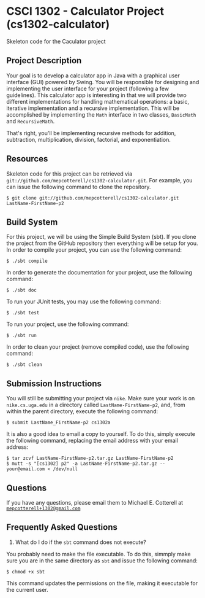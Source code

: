 # CSCI 1302 - Calculator Project (cs1302-calculator)

Skeleton code for the Caculator project

## Project Description

Your goal is to develop a calculator app in Java with a graphical user interface
(GUI) powered by Swing. You will be responsible for designing and implementing
the user interface for your project (following a few guidelines). This 
calculator app is interesting in that we will provide two different 
implementations for handling mathematical operations: a basic, iterative
implementation and a recursive implementation. This will be accomplished by 
implementing the <code>Math</code> interface in two classes, 
<code>BasicMath</code> and <code>RecursiveMath</code>.

That's right, you'll be implementing recursive methods for addition, 
subtraction, multiplication, division, factorial, and exponentiation.

## Resources

Skeleton code for this project can be retrieved via 
<code>git://github.com/mepcotterell/cs1302-calculator.git</code>. For example, 
you can issue the following command to clone the repository.

    $ git clone git://github.com/mepcotterell/cs1302-calculator.git LastName-FirstName-p2

## Build System

For this project, we will be using the Simple Build System (sbt). If you clone 
the project from the GitHub repository then everything will be setup for you. In 
order to compile your project, you can use the following command:

    $ ./sbt compile

In order to generate the documentation for your project, use the following command:

    $ ./sbt doc

To run your JUnit tests, you may use the following command:

    $ ./sbt test

To run your project, use the following command:

    $ ./sbt run

In order to clean your project (remove compiled code), use the following command:

    $ ./sbt clean

## Submission Instructions

You will still be submitting your project via <code>nike</code>. Make sure your 
work is on <code>nike.cs.uga.edu</code> in a directory called 
<code>LastName-FirstName-p2</code>, and, from within the parent directory, 
execute the following command:

    $ submit LastName_FirstName-p2 cs1302a

It is also a good idea to email a copy to yourself. To do this, simply execute 
the following command, replacing the email address with your email address:

    $ tar zcvf LastName-FirstName-p2.tar.gz LastName-FirstName-p2
    $ mutt -s "[cs1302] p2" -a LastName-FirstName-p2.tar.gz -- your@email.com < /dev/null

## Questions

If you have any questions, please email them to Michael E. Cotterell at 
<code>mepcotterell+1302@gmail.com</code>

## Frequently Asked Questions

1. What do I do if the <code>sbt</code> command does not execute?

You probably need to make the file executable. To do this, simmply make sure 
you are in the same directory as <code>sbt</code> and issue the following
command:

    $ chmod +x sbt

This command updates the permissions on the file, making it executable for the
current user.

